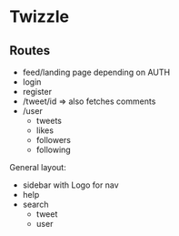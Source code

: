 # Twizzle

## Routes

- feed/landing page depending on AUTH
- login
- register
- /tweet/id
  => also fetches comments
- /user
  - tweets
  - likes
  - followers
  - following

General layout:

- sidebar with Logo for nav
- help
- search
  - tweet
  - user
